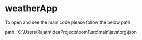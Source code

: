 # weatherApp

To open and see the main code please follow the below path 

path : C:\Users\Rajath\IdeaProjects\pom1\src\main\java\org\json
